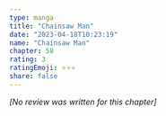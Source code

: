 ```yaml
---
type: manga
title: "Chainsaw Man"
date: "2023-04-18T10:23:19"
name: "Chainsaw Man"
chapter: 58
rating: 3
ratingEmoji: ⭐️⭐️⭐️
share: false
---
```


*[No review was written for this chapter]*
